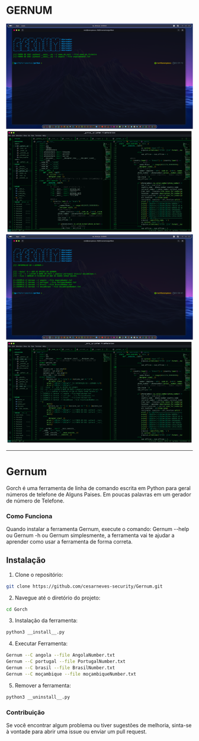 # GERNUM

<p align="center">
  <a href="https://github.com/cesarneves-security/Gernum.git"><img src="/img/1.png" alt="Gernum - Terminal"></a><img src="/img/3.png" alt="Gernum - vsCode"></a><img src="/img/2.png" alt="Gernum - Terminal"></a><img src="/img/4.png" alt="Gernum - vsCode"></a>
</p>


---
# Gernum
Gorch é uma ferramenta de linha de comando escrita em Python para geral números de telefone de Alguns Paises. Em poucas palavras em um gerador de número de Telefone.

### Como Funciona
Quando instalar a ferramenta Gernum, execute o comando: Gernum --help ou Gernum -h ou Gernum simplesmente, a ferramenta vai te ajudar a aprender como usar a ferramenta de forma correta.

## Instalação
1. Clone o repositório:
```bash
git clone https://github.com/cesarneves-security/Gernum.git
```
2. Navegue até o diretório do projeto:
```bash
cd Gorch
```
3. Instalação da ferramenta:
```bash
python3 __install__.py
```
4. Executar Ferramenta:
```bash
Gernum --C angola --file AngolaNumber.txt
Gernum --C portugal --file PortugalNumber.txt
Gernum --C brasil --file BrasilNumber.txt
Gernum --C moçambique --file moçambiqueNumber.txt
```
5. Remover a ferramenta:
```bash
python3 __uninstall__.py
```

### Contribuição
Se você encontrar algum problema ou tiver sugestões de melhoria, sinta-se à vontade para abrir uma issue ou enviar um pull request.
